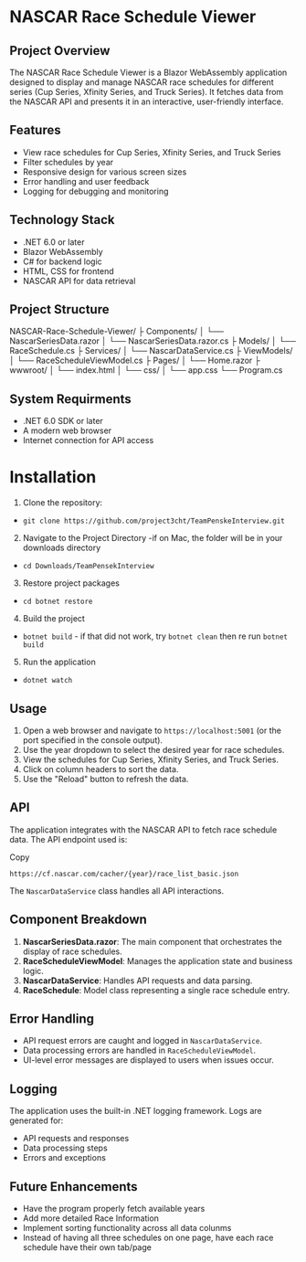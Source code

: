 # NASCAR Race Schedule Viewer



## Project Overview

The NASCAR Race Schedule Viewer is a Blazor WebAssembly application designed to display and manage NASCAR race schedules for different series (Cup Series, Xfinity Series, and Truck Series). It fetches data from the NASCAR API and presents it in an interactive, user-friendly interface.

## Features

-   View race schedules for Cup Series, Xfinity Series, and Truck Series
-   Filter schedules by year
-   Responsive design for various screen sizes
-   Error handling and user feedback
-   Logging for debugging and monitoring

## Technology Stack
-   .NET 6.0 or later
-   Blazor WebAssembly
-   C# for backend logic
-   HTML, CSS for frontend
-   NASCAR API for data retrieval

## Project Structure

NASCAR-Race-Schedule-Viewer/
├ Components/
│   └── NascarSeriesData.razor
│   └── NascarSeriesData.razor.cs
├ Models/
│   └── RaceSchedule.cs
├ Services/
│   └── NascarDataService.cs
├ ViewModels/
│   └── RaceScheduleViewModel.cs
├ Pages/
│   └── Home.razor
├ wwwroot/
│   └──  index.html
│   └── css/
│       └── app.css
└── Program.cs

## System Requirments

-   .NET 6.0 SDK or later
-   A modern web browser
-   Internet connection for API access

# Installation


1. Clone the repository:
- `git clone https://github.com/project3cht/TeamPenskeInterview.git`
2. Navigate to the Project Directory
 -if on Mac, the folder will be in your downloads directory
-   `cd Downloads/TeamPensekInterview` 
3. Restore project packages
- `cd botnet restore`
4. Build the project
- `botnet build` - if that did not work, try `botnet clean` then re run `botnet build`
5. Run the application
- `dotnet watch`


## Usage
1.  Open a web browser and navigate to  `https://localhost:5001`  (or the port specified in the console output).
2.  Use the year dropdown to select the desired year for race schedules.
3.  View the schedules for Cup Series, Xfinity Series, and Truck Series.
4.  Click on column headers to sort the data.
5.  Use the "Reload" button to refresh the data.


## API

The application integrates with the NASCAR API to fetch race schedule data. The API endpoint used is:

Copy

`https://cf.nascar.com/cacher/{year}/race_list_basic.json`

The  `NascarDataService`  class handles all API interactions.

## Component Breakdown

1.  **NascarSeriesData.razor**: The main component that orchestrates the display of race schedules.
2.  **RaceScheduleViewModel**: Manages the application state and business logic.
3.  **NascarDataService**: Handles API requests and data parsing.
4.  **RaceSchedule**: Model class representing a single race schedule entry.

## Error Handling

-   API request errors are caught and logged in  `NascarDataService`.
-   Data processing errors are handled in  `RaceScheduleViewModel`.
-   UI-level error messages are displayed to users when issues occur.

## Logging

The application uses the built-in .NET logging framework. Logs are generated for:
-   API requests and responses
-   Data processing steps
-   Errors and exceptions


## Future Enhancements

- Have the program properly fetch available years
- Add more detailed Race Information
- Implement sorting functionality across all data colunms
- Instead of having all three schedules on one page, have each race schedule have their own tab/page